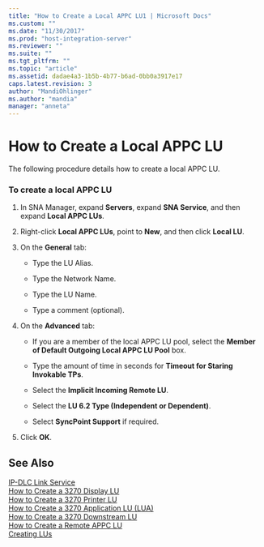 ```yaml
---
title: "How to Create a Local APPC LU1 | Microsoft Docs"
ms.custom: ""
ms.date: "11/30/2017"
ms.prod: "host-integration-server"
ms.reviewer: ""
ms.suite: ""
ms.tgt_pltfrm: ""
ms.topic: "article"
ms.assetid: dadae4a3-1b5b-4b77-b6ad-0bb0a3917e17
caps.latest.revision: 3
author: "MandiOhlinger"
ms.author: "mandia"
manager: "anneta"
---
```

# How to Create a Local APPC LU
The following procedure details how to create a local APPC LU.  
  
### To create a local APPC LU  
  
1.  In SNA Manager, expand **Servers**, expand **SNA Service**, and then expand **Local APPC LUs**.  
  
2.  Right-click **Local APPC LUs**, point to **New**, and then click **Local LU**.  
  
3.  On the **General** tab:  
  
    -   Type the LU Alias.  
  
    -   Type the Network Name.  
  
    -   Type the LU Name.  
  
    -   Type a comment (optional).  
  
4.  On the **Advanced** tab:  
  
    -   If you are a member of the local APPC LU pool, select the **Member of Default Outgoing Local APPC LU Pool** box.  
  
    -   Type the amount of time in seconds for **Timeout for Staring Invokable TPs**.  
  
    -   Select the **Implicit Incoming Remote LU**.  
  
    -   Select the **LU 6.2 Type (Independent or Dependent)**.  
  
    -   Select **SyncPoint Support** if required.  
  
5.  Click **OK**.  
  
## See Also  
 [IP-DLC Link Service](../HIS2010/ip-dlc-link-service1.md)   
 [How to Create a 3270 Display LU](../core/how-to-create-a-3270-display-lu1.md)   
 [How to Create a 3270 Printer LU](../core/how-to-create-a-3270-printer-lu1.md)   
 [How to Create a 3270 Application LU (LUA)](../core/how-to-create-a-3270-application-lu-lua-2.md)   
 [How to Create a 3270 Downstream LU](../core/how-to-create-a-3270-downstream-lu2.md)   
 [How to Create a Remote APPC LU](../core/how-to-create-a-remote-appc-lu2.md)   
 [Creating LUs](../core/creating-lus2.md)